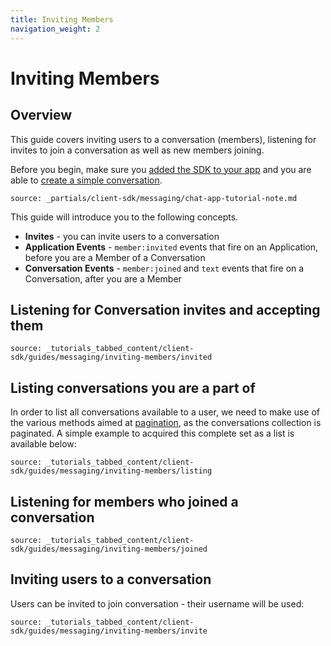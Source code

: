 ```yaml
---
title: Inviting Members
navigation_weight: 2
---
```



# Inviting Members


## Overview

This guide covers inviting users to a conversation (members), listening for invites to join a conversation as well as new members joining.

Before you begin, make sure you [added the SDK to your app](/client-sdk/setup/add-sdk-to-your-app) and you are able to [create a simple conversation](/client-sdk/in-app-messaging/guides/simple-conversation).

```partial
source: _partials/client-sdk/messaging/chat-app-tutorial-note.md
```

This guide will introduce you to the following concepts.

- **Invites** - you can invite users to a conversation
- **Application Events** - `member:invited` events that fire on an Application, before you are a Member of a Conversation
- **Conversation Events** - `member:joined` and `text` events that fire on a Conversation, after you are a Member


## Listening for Conversation invites and accepting them

```tabbed_content
source: _tutorials_tabbed_content/client-sdk/guides/messaging/inviting-members/invited
```

## Listing conversations you are a part of

In order to list all conversations available to a user, we need to make use of the various methods aimed at [pagination](/client-sdk/in-app-messaging/guides/handling-pagination), as the 
conversations collection is paginated. A simple example to acquired this complete set as a list is available below:

```tabbed_content
source: _tutorials_tabbed_content/client-sdk/guides/messaging/inviting-members/listing
```

## Listening for members who joined a conversation
```tabbed_content
source: _tutorials_tabbed_content/client-sdk/guides/messaging/inviting-members/joined
```

## Inviting users to a conversation

Users can be invited to join conversation - their username will be used:

```tabbed_content
source: _tutorials_tabbed_content/client-sdk/guides/messaging/inviting-members/invite
```


